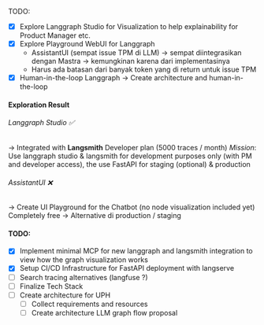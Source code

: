 TODO:
- [x] Explore Langgraph Studio for Visualization to help explainability for Product Manager etc.
- [x] Explore Playground WebUI for Langgraph
    - AssistantUI (sempat issue TPM di LLM) -> sempat diintegrasikan dengan Mastra -> kemungkinan karena dari implementasinya
    - Harus ada batasan dari banyak token yang di return untuk issue TPM
- [x] Human-in-the-loop Langgraph → Create architecture and human-in-the-loop 

#### Exploration Result
###### Langgraph Studio ✅
→ Integrated with **Langsmith**
Developer plan (5000 traces / month)
*Mission*: Use langgraph studio & langsmith for development purposes only (with PM and developer access), the use FastAPI for staging (optional) & production
###### AssistantUI ❌
→ Create UI Playground for the Chatbot (no node visualization included yet)
Completely free
→ Alternative di production / staging

#### TODO:
- [x] Implement minimal MCP for new langgraph and langsmith integration to view how the graph visualization works
- [x] Setup CI/CD Infrastructure for FastAPI deployment with langserve
- [ ] Search tracing alternatives (langfuse ?)
- [ ] Finalize Tech Stack
- [ ] Create architecture for UPH
	- [ ] Collect requirements and resources
	- [ ] Create architecture LLM graph flow proposal
